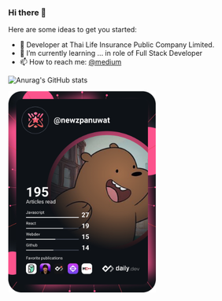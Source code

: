 ### Hi there 👋

Here are some ideas to get you started:

- 🔭 Developer at Thai Life Insurance Public Company Limited.
- 🌱 I’m currently learning ... in role of Full Stack Developer
- 📫 How to reach me: <a href="https://medium.com/@newzpanuwat">@medium</a>

![Anurag's GitHub stats](https://github-readme-stats.vercel.app/api?username=newzpanuwat&show_icons=true&theme=dracula)

<a href="https://app.daily.dev/newzpanuwat"><img src="devcard.svg" width="300" alt="New Panuwat's Dev Card"/></a>
